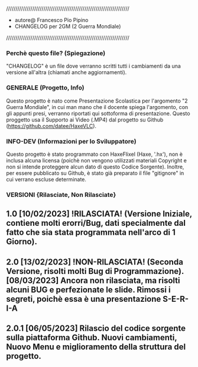 //////////////////////////////////////////////////////////////////

* autore@ Francesco Pio Pipino
* CHANGELOG per 2GM (2 Guerra Mondiale)

//////////////////////////////////////////////////////////////////

### Perchè questo file? (Spiegazione)
"CHANGELOG" è un file dove verranno scritti tutti i cambiamenti 
da una versione all'altra (chiamati anche aggiornamenti).

### GENERALE (Progetto, Info)
Questo progetto è nato come Presentazione Scolastica per l'argomento 
"2 Guerra Mondiale", in cui man mano che il docente spiega
l'argomento, con gli appunti presi, verranno riportati qui sottoforma
di presentazione. Questo proggetto usa il Supporto ai Video (.MP4) dal
progetto su Github (https://github.com/datee/HaxeVLC).

### INFO-DEV (Informazioni per lo Sviluppatore)
Questo progetto è stato programmato con HaxeFlixel (Haxe, '.hx'), non
è inclusa alcuna licensa (poichè non vengono utilizzati materiali Copyright
e non si intende proteggere alcun dato di questo Codice Sorgente).
Inoltre, per essere pubblicato su Github, è stato già preparato il file
"gitignore" in cui verrano escluse determinate.

### VERSIONI {Rilasciate, Non Rilasciate}
1.0 [10/02/2023] !RILASCIATA! (Versione Iniziale, contiene molti erorri/Bug, dati specialmente dal fatto
    che sia stata programmata nell'arco di 1 Giorno).
--------------------------------------------------------------------------------------------------------
2.0 [13/02/2023] !NON-RILASCIATA! (Seconda Versione, risolti molti Bug di Programmazione).
    [08/03/2023] Ancora non rilasciata, ma risolti alcuni BUG e perfezionate le slide.
                 Rimossi i segreti, poichè essa è una presentazione S-E-R-I-A
--------------------------------------------------------------------------------------------------------
2.0.1 [06/05/2023] Rilascio del codice sorgente sulla piattaforma Github.
                   Nuovi cambiamenti, Nuovo Menu e miglioramento della struttura del progetto.
--------------------------------------------------------------------------------------------------------
